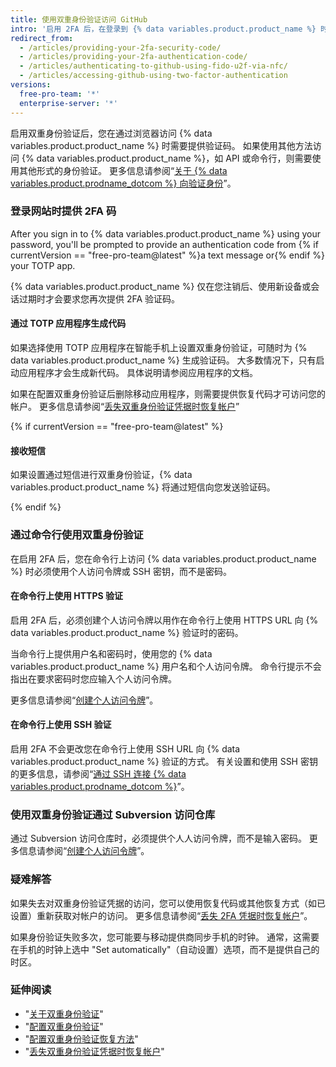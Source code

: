 ```yaml
---
title: 使用双重身份验证访问 GitHub
intro: '启用 2FA 后，在登录到 {% data variables.product.product_name %} 时需要提供 2FA 验证码以及密码。'
redirect_from:
  - /articles/providing-your-2fa-security-code/
  - /articles/providing-your-2fa-authentication-code/
  - /articles/authenticating-to-github-using-fido-u2f-via-nfc/
  - /articles/accessing-github-using-two-factor-authentication
versions:
  free-pro-team: '*'
  enterprise-server: '*'
---
```


启用双重身份验证后，您在通过浏览器访问 {% data variables.product.product_name %} 时需要提供验证码。 如果使用其他方法访问 {% data variables.product.product_name %}，如 API 或命令行，则需要使用其他形式的身份验证。 更多信息请参阅“[关于 {% data variables.product.prodname_dotcom %} 向验证身份](/github/authenticating-to-github/about-authentication-to-github)”。

### 登录网站时提供 2FA 码

After you sign in to {% data variables.product.product_name %} using your password, you'll be prompted to provide an authentication code from {% if currentVersion == "free-pro-team@latest" %}a text message or{% endif %} your TOTP app.

{% data variables.product.product_name %} 仅在您注销后、使用新设备或会话过期时才会要求您再次提供 2FA 验证码。

#### 通过 TOTP 应用程序生成代码

如果选择使用 TOTP 应用程序在智能手机上设置双重身份验证，可随时为 {% data variables.product.product_name %} 生成验证码。 大多数情况下，只有启动应用程序才会生成新代码。 具体说明请参阅应用程序的文档。

如果在配置双重身份验证后删除移动应用程序，则需要提供恢复代码才可访问您的帐户。 更多信息请参阅“[丢失双重身份验证凭据时恢复帐户](/articles/recovering-your-account-if-you-lose-your-2fa-credentials)”

{% if currentVersion == "free-pro-team@latest" %}

#### 接收短信

如果设置通过短信进行双重身份验证，{% data variables.product.product_name %} 将通过短信向您发送验证码。

{% endif %}

### 通过命令行使用双重身份验证

在启用 2FA 后，您在命令行上访问 {% data variables.product.product_name %} 时必须使用个人访问令牌或 SSH 密钥，而不是密码。

#### 在命令行上使用 HTTPS 验证

启用 2FA 后，必须创建个人访问令牌以用作在命令行上使用 HTTPS URL 向 {% data variables.product.product_name %} 验证时的密码。

当命令行上提供用户名和密码时，使用您的 {% data variables.product.product_name %} 用户名和个人访问令牌。 命令行提示不会指出在要求密码时您应输入个人访问令牌。

更多信息请参阅“[创建个人访问令牌](/github/authenticating-to-github/creating-a-personal-access-token)”。

#### 在命令行上使用 SSH 验证

启用 2FA 不会更改您在命令行上使用 SSH URL 向 {% data variables.product.product_name %} 验证的方式。 有关设置和使用 SSH 密钥的更多信息，请参阅“[通过 SSH 连接 {% data variables.product.prodname_dotcom %}](/articles/connecting-to-github-with-ssh/)”。

### 使用双重身份验证通过 Subversion 访问仓库

通过 Subversion 访问仓库时，必须提供个人人访问令牌，而不是输入密码。 更多信息请参阅“[创建个人访问令牌](/github/authenticating-to-github/creating-a-personal-access-token)”。

### 疑难解答

如果失去对双重身份验证凭据的访问，您可以使用恢复代码或其他恢复方式（如已设置）重新获取对帐户的访问。 更多信息请参阅“[丢失 2FA 凭据时恢复帐户](/articles/recovering-your-account-if-you-lose-your-2fa-credentials)”。

如果身份验证失败多次，您可能要与移动提供商同步手机的时钟。 通常，这需要在手机的时钟上选中 "Set automatically"（自动设置）选项，而不是提供自己的时区。

### 延伸阅读

- "[关于双重身份验证](/articles/about-two-factor-authentication)"
- "[配置双重身份验证](/articles/configuring-two-factor-authentication)"
- "[配置双重身份验证恢复方法](/articles/configuring-two-factor-authentication-recovery-methods)"
- "[丢失双重身份验证凭据时恢复帐户](/articles/recovering-your-account-if-you-lose-your-2fa-credentials)"
